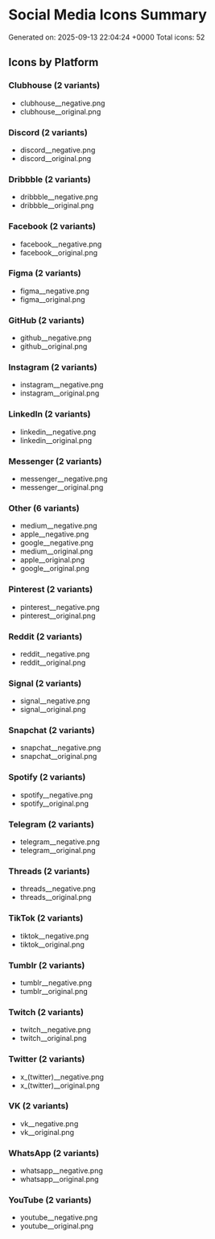 # Social Media Icons Summary

Generated on: 2025-09-13 22:04:24 +0000
Total icons: 52

## Icons by Platform

### Clubhouse (2 variants)
- clubhouse__negative.png
- clubhouse__original.png

### Discord (2 variants)
- discord__negative.png
- discord__original.png

### Dribbble (2 variants)
- dribbble__negative.png
- dribbble__original.png

### Facebook (2 variants)
- facebook__negative.png
- facebook__original.png

### Figma (2 variants)
- figma__negative.png
- figma__original.png

### GitHub (2 variants)
- github__negative.png
- github__original.png

### Instagram (2 variants)
- instagram__negative.png
- instagram__original.png

### LinkedIn (2 variants)
- linkedin__negative.png
- linkedin__original.png

### Messenger (2 variants)
- messenger__negative.png
- messenger__original.png

### Other (6 variants)
- medium__negative.png
- apple__negative.png
- google__negative.png
- medium__original.png
- apple__original.png
- google__original.png

### Pinterest (2 variants)
- pinterest__negative.png
- pinterest__original.png

### Reddit (2 variants)
- reddit__negative.png
- reddit__original.png

### Signal (2 variants)
- signal__negative.png
- signal__original.png

### Snapchat (2 variants)
- snapchat__negative.png
- snapchat__original.png

### Spotify (2 variants)
- spotify__negative.png
- spotify__original.png

### Telegram (2 variants)
- telegram__negative.png
- telegram__original.png

### Threads (2 variants)
- threads__negative.png
- threads__original.png

### TikTok (2 variants)
- tiktok__negative.png
- tiktok__original.png

### Tumblr (2 variants)
- tumblr__negative.png
- tumblr__original.png

### Twitch (2 variants)
- twitch__negative.png
- twitch__original.png

### Twitter (2 variants)
- x_(twitter)__negative.png
- x_(twitter)__original.png

### VK (2 variants)
- vk__negative.png
- vk__original.png

### WhatsApp (2 variants)
- whatsapp__negative.png
- whatsapp__original.png

### YouTube (2 variants)
- youtube__negative.png
- youtube__original.png
